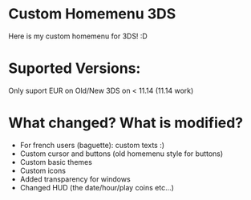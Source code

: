 # Custom Homemenu 3DS
Here is my custom homemenu for 3DS! :D
# Suported Versions:
Only suport EUR on Old/New 3DS on < 11.14 (11.14 work)
# What changed? What is modified?
* For french users (baguette): custom texts :)
* Custom cursor and buttons (old homemenu style for buttons)
* Custom basic themes
* Custom icons
* Added transparency for windows
* Changed HUD (the date/hour/play coins etc...)
